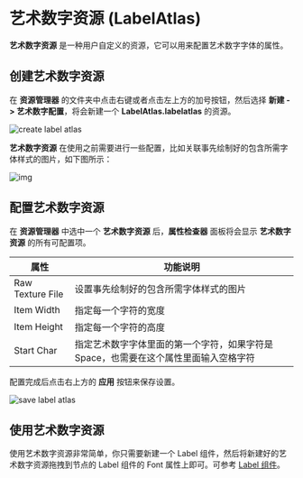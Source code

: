 # 艺术数字资源 (LabelAtlas)

**艺术数字资源** 是一种用户自定义的资源，它可以用来配置艺术数字字体的属性。

## 创建艺术数字资源

在 **资源管理器** 的文件夹中点击右键或者点击左上方的加号按钮，然后选择 **新建 -> 艺术数字配置**，将会新建一个 **LabelAtlas.labelatlas** 的资源。

![create label atlas](https://gitee.com/nlpleaf/PicGo/raw/master/7d6da2faff9257844b066ed279407242)

**艺术数字资源** 在使用之前需要进行一些配置，比如关联事先绘制好的包含所需字体样式的图片，如下图所示：

![img](https://gitee.com/nlpleaf/PicGo/raw/master/81388158ba138ebdef39f7b4e36aec09)

## 配置艺术数字资源

在 **资源管理器** 中选中一个 **艺术数字资源** 后，**属性检查器** 面板将会显示 **艺术数字资源** 的所有可配置项。

| 属性             | 功能说明                                                     |
| ---------------- | ------------------------------------------------------------ |
| Raw Texture File | 设置事先绘制好的包含所需字体样式的图片                       |
| Item Width       | 指定每一个字符的宽度                                         |
| Item Height      | 指定每一个字符的高度                                         |
| Start Char       | 指定艺术数字字体里面的第一个字符，如果字符是 Space，也需要在这个属性里面输入空格字符 |

配置完成后点击右上方的 **应用** 按钮来保存设置。

![save label atlas](https://gitee.com/nlpleaf/PicGo/raw/master/1b19b7d61d979c731c2377f2c8c0d39c)

## 使用艺术数字资源

使用艺术数字资源非常简单，你只需要新建一个 Label 组件，然后将新建好的艺术数字资源拖拽到节点的 Label 组件的 Font 属性上即可。可参考 [Label 组件](https://docs.cocos.com/creator/manual/zh/components/label.html)。